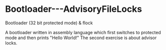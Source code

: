 # Bootloader---AdvisoryFileLocks
Bootloader (32 bit protected mode) &amp; flock

A bootloader written in assembly language which first switches to protected mode and then prints "Hello World!"
The second exercise is about advisor locks.
